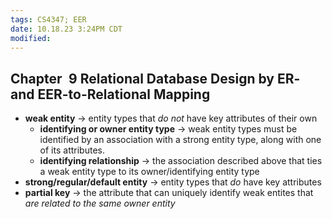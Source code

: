 ```yaml
---
tags: CS4347; EER
date: 10.18.23 3:24PM CDT
modified: 
---
```


Chapter 9 Relational Database Design by ER- and EER-to-Relational Mapping
-------------------------------------------------------------------------

+ **weak entity** -> entity types that _do not_ have key attributes of their own
    + **identifying or owner entity type** -> weak entity types must be identified
          by an association with a strong entity type, along with one of its
          attributes.
    + **identifying relationship** -> the association described above that ties a
          weak entity type to its owner/identifying entity type 
+ **strong/regular/default entity** -> entity types that _do_ have key attributes
+ **partial key** -> the attribute that can uniquely identify weak entites that
    _are related to the same owner entity_
